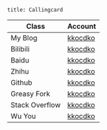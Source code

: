 ```
title: Callingcard
```

|Class|Account|
|-|-|
|My Blog|<a _ href="/">kkocdko</a>|
|Bilibili|[kkocdko](https://space.bilibili.com/22587059)|
|Baidu|[kkocdko](https://baidu.com/p/kkocdko)|
|Zhihu|[kkocdko](https://zhihu.com/people/kkocdko)|
|Github|[kkocdko](https://github.com/kkocdko)|
|Greasy Fork|[kkocdko](https://greasyfork.org/users/197529)|
|Stack Overflow|[kkocdko](https://stackoverflow.com/users/11338291)|
|Wu You|[kkocdko](http://wuyou.net?730300)|
